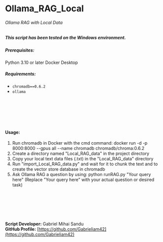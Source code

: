# Ollama_RAG_Local

###### Ollama RAG with Local Data

##### This script has been tested on the Windows environment.

##### Prerequisites:

Python 3.10 or later
Docker Desktop


##### Requirements:

- `chromadb==0.6.2`
- `ollama`




<br><br>





<br><br>

#### Usage:

1. Run chromadb in Docker with the cmd command: docker run -d -p 8000:8000 --gpus all --name chromadb chromadb/chroma:0.6.2
2. Create a directory named "Local_RAG_data" in the project directory
3. Copy your local text data files (.txt) in the "Local_RAG_data" directory
4. Run "import_Local_RAG_data.py" and wait for it to chunk the text and to create the vector store database in chromadb
5. Ask Ollama RAG a question by using: python runRAG.py "Your query here" (Replace "Your query here" with your actual question or desired task)



<br><br>





<br><br>


**Script Developer:** Gabriel Mihai Sandu  
**GitHub Profile:** [https://github.com/Gabrieliam42](https://github.com/Gabrieliam42)

